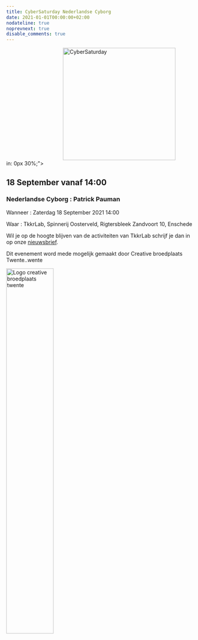 ```yaml
---
title: CyberSaturday Nederlandse Cyborg
date: 2021-01-01T00:00:00+02:00
nodateline: true
noprevnext: true
disable_comments: true
---
```


<img alt="CyberSaturday" src="/images/cyber_saturday.png" width="300px" height="300px" style="margin: 0px 30%;">in: 0px 30%;">

## 18 September vanaf 14:00  ##

### Nederlandse Cyborg : Patrick Pauman


Wanneer : Zaterdag 18 September 2021 14:00

Waar : TkkrLab, Spinnerij Oosterveld, Rigtersbleek Zandvoort 10, Enschede

Wil je op de hoogte blijven van de activiteiten van TkkrLab schrijf je dan in op onze [nieuwsbrief](http://eepurl.com/gLxrLD).

Dit evenement word mede mogelijk gemaakt door Creative broedplaats Twente..wente

<img width=50% src="/images/Logo-Creatieve-Broedplaatsen-Twente.jpg"  alt="Logo creative broedplaats twente">
